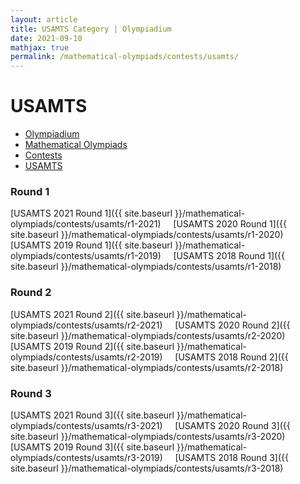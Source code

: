 ```yaml
---
layout: article
title: USAMTS Category | Olympiadium
date: 2021-09-10
mathjax: true
permalink: /mathematical-olympiads/contests/usamts/
---
```

# USAMTS
<ul class="breadcrumb">
	<li><a href="{{ site.baseurl }}/">Olympiadium</a></li> 
	<li><a href="{{ site.baseurl }}/mathematical-olympiads/">Mathematical Olympiads</a></li> 
	<li><a href="{{ site.baseurl }}/mathematical-olympiads/contests/">Contests</a></li> 
	<li><a href="{{ site.baseurl }}/mathematical-olympiads/contests/usamts/">USAMTS</a></li>
</ul>

### Round 1
[USAMTS 2021 Round 1]({{ site.baseurl }}/mathematical-olympiads/contests/usamts/r1-2021)&nbsp;&nbsp;&nbsp;&nbsp;
[USAMTS 2020 Round 1]({{ site.baseurl }}/mathematical-olympiads/contests/usamts/r1-2020)&nbsp;&nbsp;&nbsp;&nbsp;
[USAMTS 2019 Round 1]({{ site.baseurl }}/mathematical-olympiads/contests/usamts/r1-2019)&nbsp;&nbsp;&nbsp;&nbsp;
[USAMTS 2018 Round 1]({{ site.baseurl }}/mathematical-olympiads/contests/usamts/r1-2018)&nbsp;&nbsp;&nbsp;&nbsp;
### Round 2
[USAMTS 2021 Round 2]({{ site.baseurl }}/mathematical-olympiads/contests/usamts/r2-2021)&nbsp;&nbsp;&nbsp;&nbsp;
[USAMTS 2020 Round 2]({{ site.baseurl }}/mathematical-olympiads/contests/usamts/r2-2020)&nbsp;&nbsp;&nbsp;&nbsp;
[USAMTS 2019 Round 2]({{ site.baseurl }}/mathematical-olympiads/contests/usamts/r2-2019)&nbsp;&nbsp;&nbsp;&nbsp;
[USAMTS 2018 Round 2]({{ site.baseurl }}/mathematical-olympiads/contests/usamts/r2-2018)&nbsp;&nbsp;&nbsp;&nbsp;
### Round 3
[USAMTS 2021 Round 3]({{ site.baseurl }}/mathematical-olympiads/contests/usamts/r3-2021)&nbsp;&nbsp;&nbsp;&nbsp;
[USAMTS 2020 Round 3]({{ site.baseurl }}/mathematical-olympiads/contests/usamts/r3-2020)&nbsp;&nbsp;&nbsp;&nbsp;
[USAMTS 2019 Round 3]({{ site.baseurl }}/mathematical-olympiads/contests/usamts/r3-2019)&nbsp;&nbsp;&nbsp;&nbsp;
[USAMTS 2018 Round 3]({{ site.baseurl }}/mathematical-olympiads/contests/usamts/r3-2018)&nbsp;&nbsp;&nbsp;&nbsp;